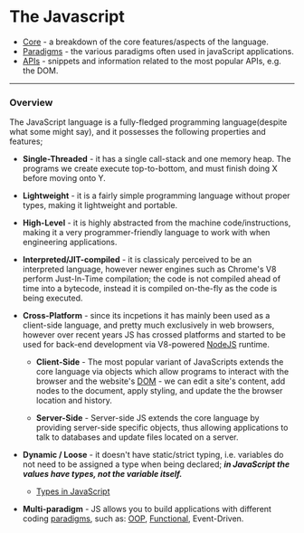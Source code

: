 # The Javascript

- [Core](core) - a breakdown of the core features/aspects of the language.
- [Paradigms](paradigms) - the various paradigms often used in javaScript applications.
- [APIs](APIs) - snippets and information related to the most popular APIs, e.g. the DOM.
<!-- - [Problems](problems) - a collection of coding problems written in JavaScript -->

---

### Overview

The JavaScript language is a fully-fledged programming language(despite what some might say), and it possesses the following properties and features;

- **Single-Threaded** - it has a single call-stack and one memory heap. The programs we create execute top-to-bottom, and must finish doing X before moving onto Y.

- **Lightweight** - it is a fairly simple programming language without proper types, making it lightweight and portable.

- **High-Level** - it is highly abstracted from the machine code/instructions, making it a very programmer-friendly language to work with when engineering applications.

- **Interpreted/JIT-compiled** - it is classicaly perceived to be an interpreted language, however newer engines such as Chrome's V8 perform Just-In-Time compilation; the code is not compiled ahead of time into a bytecode, instead it is compiled on-the-fly as the code is being executed.

- **Cross-Platform** - since its incpetions it has mainly been used as a client-side language, and pretty much exclusively in web browsers, however over recent years JS has crossed platforms and started to be used for back-end development via V8-powered [NodeJS](https://nodejs.org/en/) runtime.

  - **Client-Side** - The most popular variant of JavaScripts extends the core language via objects which allow programs to interact with the browser and the website's [DOM](APIs/DOM) - we can edit a site's content, add nodes to the document, apply styling, and update the the browser location and history.

  - **Server-Side** - Server-side JS extends the core language by providing server-side specific objects, thus allowing applications to talk to databases and update files located on a server.

- **Dynamic / Loose** - it doesn't have static/strict typing, i.e. variables do not need to be assigned a type when being declared; **_in JavaScript the values have types, not the variable itself._**

  - [Types in JavaScript](core/types)

- **Multi-paradigm** - JS allows you to build applications with different coding [paradigms](paradigms), such as: [OOP](paradigms/object-oriented-programming), [Functional](paradigms/function), Event-Driven.
